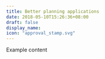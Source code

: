 ```yaml
---
title: Better planning applications
date: 2018-05-10T15:26:36+08:00
draft: false
display_name:
icon: "approval_stamp.svg"
---
```


Example content